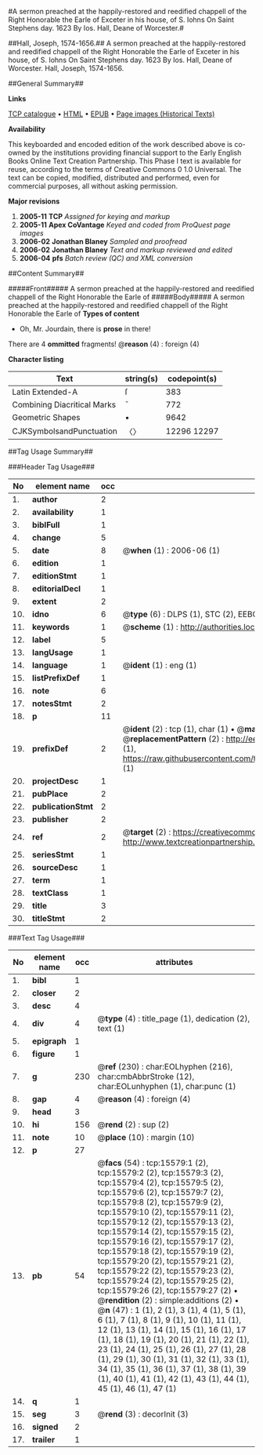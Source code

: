 #A sermon preached at the happily-restored and reedified chappell of the Right Honorable the Earle of Exceter in his house, of S. Iohns On Saint Stephens day. 1623 By Ios. Hall, Deane of Worcester.#

##Hall, Joseph, 1574-1656.##
A sermon preached at the happily-restored and reedified chappell of the Right Honorable the Earle of Exceter in his house, of S. Iohns On Saint Stephens day. 1623 By Ios. Hall, Deane of Worcester.
Hall, Joseph, 1574-1656.

##General Summary##

**Links**

[TCP catalogue](http://www.ota.ox.ac.uk/tcp/)  • 
[HTML](http://tei.it.ox.ac.uk/tcp/Texts-HTML/free/A02/A02590.html)  • 
[EPUB](http://tei.it.ox.ac.uk/tcp/Texts-EPUB/free/A02/A02590.epub) • 
[Page images (Historical Texts)](https://data.historicaltexts.jisc.ac.uk/view?pubId=eebo-99850382e&pageId=eebo-99850382e-15579-1)

**Availability**

This keyboarded and encoded edition of the
	       work described above is co-owned by the institutions
	       providing financial support to the Early English Books
	       Online Text Creation Partnership. This Phase I text is
	       available for reuse, according to the terms of Creative
	       Commons 0 1.0 Universal. The text can be copied,
	       modified, distributed and performed, even for
	       commercial purposes, all without asking permission.

**Major revisions**

1. __2005-11__ __TCP__ *Assigned for keying and markup*
1. __2005-11__ __Apex CoVantage__ *Keyed and coded from ProQuest page images*
1. __2006-02__ __Jonathan Blaney__ *Sampled and proofread*
1. __2006-02__ __Jonathan Blaney__ *Text and markup reviewed and edited*
1. __2006-04__ __pfs__ *Batch review (QC) and XML conversion*

##Content Summary##

#####Front#####
A sermon preached at the happily-restored and reedified chappell of the Right Honorable the Earle of
#####Body#####
A sermon preached at the happily-restored and reedified chappell of the Right Honorable the Earle of
**Types of content**

  * Oh, Mr. Jourdain, there is **prose** in there!

There are 4 **ommitted** fragments! 
 @__reason__ (4) : foreign (4)

**Character listing**


|Text|string(s)|codepoint(s)|
|---|---|---|
|Latin Extended-A|ſ|383|
|Combining             Diacritical Marks|̄|772|
|Geometric Shapes|▪|9642|
|CJKSymbolsandPunctuation|〈〉|12296 12297|

##Tag Usage Summary##

###Header Tag Usage###

|No|element name|occ|attributes|
|---|---|---|---|
|1.|__author__|2||
|2.|__availability__|1||
|3.|__biblFull__|1||
|4.|__change__|5||
|5.|__date__|8| @__when__ (1) : 2006-06 (1)|
|6.|__edition__|1||
|7.|__editionStmt__|1||
|8.|__editorialDecl__|1||
|9.|__extent__|2||
|10.|__idno__|6| @__type__ (6) : DLPS (1), STC (2), EEBO-CITATION (1), PROQUEST (1), VID (1)|
|11.|__keywords__|1| @__scheme__ (1) : http://authorities.loc.gov/ (1)|
|12.|__label__|5||
|13.|__langUsage__|1||
|14.|__language__|1| @__ident__ (1) : eng (1)|
|15.|__listPrefixDef__|1||
|16.|__note__|6||
|17.|__notesStmt__|2||
|18.|__p__|11||
|19.|__prefixDef__|2| @__ident__ (2) : tcp (1), char (1)  •  @__matchPattern__ (2) : ([0-9\-]+):([0-9IVX]+) (1), (.+) (1)  •  @__replacementPattern__ (2) : http://eebo.chadwyck.com/downloadtiff?vid=$1&page=$2 (1), https://raw.githubusercontent.com/textcreationpartnership/Texts/master/tcpchars.xml#$1 (1)|
|20.|__projectDesc__|1||
|21.|__pubPlace__|2||
|22.|__publicationStmt__|2||
|23.|__publisher__|2||
|24.|__ref__|2| @__target__ (2) : https://creativecommons.org/publicdomain/zero/1.0/ (1), http://www.textcreationpartnership.org/docs/. (1)|
|25.|__seriesStmt__|1||
|26.|__sourceDesc__|1||
|27.|__term__|1||
|28.|__textClass__|1||
|29.|__title__|3||
|30.|__titleStmt__|2||


###Text Tag Usage###

|No|element name|occ|attributes|
|---|---|---|---|
|1.|__bibl__|1||
|2.|__closer__|2||
|3.|__desc__|4||
|4.|__div__|4| @__type__ (4) : title_page (1), dedication (2), text (1)|
|5.|__epigraph__|1||
|6.|__figure__|1||
|7.|__g__|230| @__ref__ (230) : char:EOLhyphen (216), char:cmbAbbrStroke (12), char:EOLunhyphen (1), char:punc (1)|
|8.|__gap__|4| @__reason__ (4) : foreign (4)|
|9.|__head__|3||
|10.|__hi__|156| @__rend__ (2) : sup (2)|
|11.|__note__|10| @__place__ (10) : margin (10)|
|12.|__p__|27||
|13.|__pb__|54| @__facs__ (54) : tcp:15579:1 (2), tcp:15579:2 (2), tcp:15579:3 (2), tcp:15579:4 (2), tcp:15579:5 (2), tcp:15579:6 (2), tcp:15579:7 (2), tcp:15579:8 (2), tcp:15579:9 (2), tcp:15579:10 (2), tcp:15579:11 (2), tcp:15579:12 (2), tcp:15579:13 (2), tcp:15579:14 (2), tcp:15579:15 (2), tcp:15579:16 (2), tcp:15579:17 (2), tcp:15579:18 (2), tcp:15579:19 (2), tcp:15579:20 (2), tcp:15579:21 (2), tcp:15579:22 (2), tcp:15579:23 (2), tcp:15579:24 (2), tcp:15579:25 (2), tcp:15579:26 (2), tcp:15579:27 (2)  •  @__rendition__ (2) : simple:additions (2)  •  @__n__ (47) : 1 (1), 2 (1), 3 (1), 4 (1), 5 (1), 6 (1), 7 (1), 8 (1), 9 (1), 10 (1), 11 (1), 12 (1), 13 (1), 14 (1), 15 (1), 16 (1), 17 (1), 18 (1), 19 (1), 20 (1), 21 (1), 22 (1), 23 (1), 24 (1), 25 (1), 26 (1), 27 (1), 28 (1), 29 (1), 30 (1), 31 (1), 32 (1), 33 (1), 34 (1), 35 (1), 36 (1), 37 (1), 38 (1), 39 (1), 40 (1), 41 (1), 42 (1), 43 (1), 44 (1), 45 (1), 46 (1), 47 (1)|
|14.|__q__|1||
|15.|__seg__|3| @__rend__ (3) : decorInit (3)|
|16.|__signed__|2||
|17.|__trailer__|1||
